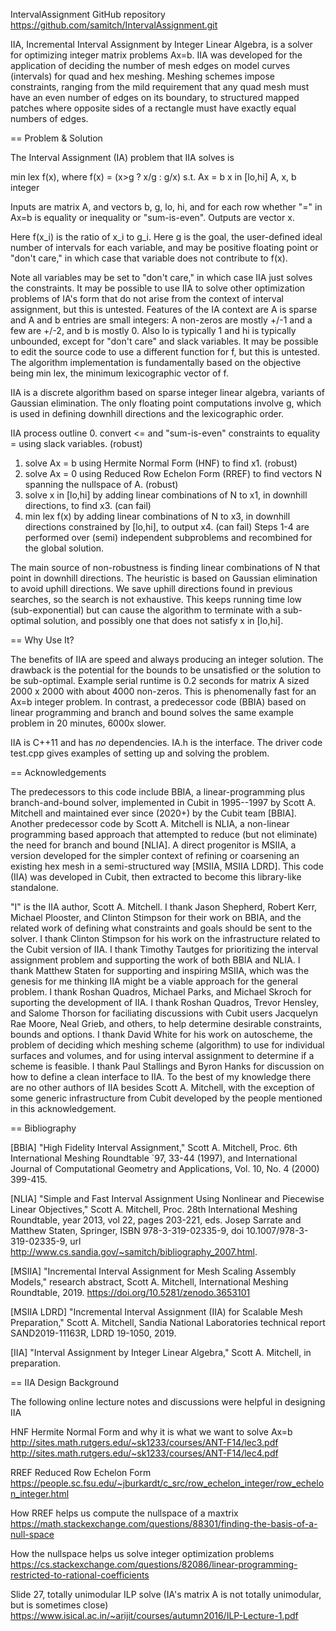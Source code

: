IntervalAssignment 
GitHub repository
https://github.com/samitch/IntervalAssignment.git 

IIA, Incremental Interval Assignment by Integer Linear Algebra, is a solver for optimizing integer matrix problems Ax=b.
IIA was developed for the application of deciding the number of mesh edges on model curves (intervals) for quad and hex meshing. Meshing schemes impose constraints, ranging from the mild requirement that any quad mesh must have an even number of edges on its boundary, to structured mapped patches where opposite sides of a rectangle must have exactly equal numbers of edges.


== Problem & Solution

The Interval Assignment (IA) problem that IIA solves is

min lex f(x), where f(x) = (x>g ? x/g : g/x)
s.t. Ax = b
     x in [lo,hi]
     A, x, b integer

Inputs are matrix A, and vectors b, g, lo, hi, and for each row whether "=" in Ax=b is equality or inequality or "sum-is-even".
Outputs are vector x.

Here f(x_i) is the ratio of x_i to g_i. Here g is the goal, the user-defined ideal number of intervals for each variable, and may be positive floating point or "don't care," in which case that variable does not contribute to f(x). 

Note all variables may be set to "don't care," in which case IIA just solves the constraints. It may be possible to use IIA to solve other optimization problems of IA's form that do not arise from the context of interval assignment, but this is untested. Features of the IA context are A is sparse and A and b entries are small integers: A non-zeros are mostly +/-1 and a few are +/-2, and b is mostly 0. Also lo is typically 1 and hi is typically unbounded, except for "don't care" and slack variables. It may be possible to edit the source code to use a different function for f, but this is untested. The algorithm implementation is fundamentally based on the objective being min lex, the minimum lexicographic vector of f.

IIA is a discrete algorithm based on sparse integer linear algebra, variants of Gaussian elimination. The only floating point computations involve g, which is used in defining downhill directions and the lexicographic order.

IIA process outline
0. convert <= and "sum-is-even" constraints to equality = using slack variables. (robust)
1. solve Ax = b using Hermite Normal Form (HNF) to find x1. (robust)
2. solve Ax = 0 using Reduced Row Echelon Form (RREF) to find vectors N spanning the nullspace of A. (robust)
3. solve x in [lo,hi] by adding linear combinations of N to x1, in downhill directions, to find x3. (can fail)
4. min lex f(x) by adding linear combinations of N to x3, in downhill directions constrained by [lo,hi], to output x4. (can fail)
Steps 1-4 are performed over (semi) independent subproblems and recombined for the global solution.

The main source of non-robustness is finding linear combinations of N that point in downhill directions. The heuristic is based on Gaussian elimination to avoid uphill directions. We save uphill directions found in previous searches, so the search is not exhaustive. This keeps running time low (sub-exponential) but can cause the algorithm to terminate with a sub-optimal solution, and possibly one that does not satisfy x in [lo,hi].


== Why Use It?

The benefits of IIA are speed and always producing an integer solution. The drawback is the potential for the bounds to be unsatisfied or the solution to be sub-optimal. Example serial runtime is 0.2 seconds for matrix A sized 2000 x 2000 with about 4000 non-zeros. This is phenomenally fast for an Ax=b integer problem. In contrast, a predecessor code (BBIA) based on linear programming and branch and bound solves the same example problem in 20 minutes, 6000x slower.

IIA is C++11 and has *no* dependencies. 
IA.h is the interface.
The driver code test.cpp gives examples of setting up and solving the problem.


== Acknowledgements

The predecessors to this code include BBIA, a linear-programming plus branch-and-bound solver, implemented in Cubit in 1995--1997 by Scott A. Mitchell and maintained ever since (2020+) by the Cubit team [BBIA]. Another predecessor code by Scott A. Mitchell is NLIA, a non-linear programming based approach that attempted to reduce (but not eliminate) the need for branch and bound [NLIA]. A direct progenitor is MSIIA, a version developed for the simpler context of refining or coarsening an existing hex mesh in a semi-structured way [MSIIA, MSIIA LDRD]. This code (IIA) was developed in Cubit, then extracted to become this library-like standalone.

"I" is the IIA author, Scott A. Mitchell. I thank Jason Shepherd, Robert Kerr, Michael Plooster, and Clinton Stimpson for their work on BBIA, and the related work of defining what constraints and goals should be sent to the solver. I thank Clinton Stimpson for his work on the infrastructure related to the Cubit version of IIA. I thank Timothy Tautges for prioritizing the interval assignment problem and supporting the work of both BBIA and NLIA. I thank Matthew Staten for supporting and inspiring MSIIA, which was the genesis for me thinking IIA might be a viable approach for the general problem. I thank Roshan Quadros, Michael Parks, and Michael Skroch for suporting the development of IIA. I thank Roshan Quadros, Trevor Hensley, and Salome Thorson for faciliating discussions with Cubit users  Jacquelyn Rae Moore, Neal Grieb, and others, to help determine desirable constraints, bounds and options. I thank David White for his work on autoscheme, the problem of deciding which meshing scheme (algorithm) to use for individual surfaces and volumes, and for using interval assignment to determine if a scheme is feasible. I thank Paul Stallings and Byron Hanks for discussion on how to define a clean interface to IIA. To the best of my knowledge there are no other authors of IIA besides Scott A. Mitchell, with the exception of some generic infrastructure from Cubit developed by the people mentioned in this acknowledgement.


== Bibliography

[BBIA]
  "High Fidelity Interval Assignment," Scott A. Mitchell, Proc. 6th International Meshing Roundtable `97, 33-44 (1997), and
International Journal of Computational Geometry and Applications, Vol. 10, No. 4 (2000) 399-415.

[NLIA] 
  "Simple and Fast Interval Assignment Using Nonlinear and Piecewise Linear Objectives," Scott A. Mitchell, Proc. 28th International Meshing Roundtable, year 2013, vol 22, pages 203-221, eds. Josep Sarrate and Matthew Staten, Springer, ISBN 978-3-319-02335-9, doi 10.1007/978-3-319-02335-9, url http://www.cs.sandia.gov/~samitch/bibliography_2007.html.

[MSIIA]
  "Incremental Interval Assignment for Mesh Scaling Assembly Models," research abstract, Scott A. Mitchell, International Meshing Roundtable, 2019. https://doi.org/10.5281/zenodo.3653101

[MSIIA LDRD]
  "Incremental Interval Assignment (IIA) for Scalable Mesh Preparation," Scott A. Mitchell, Sandia National Laboratories technical report SAND2019-11163R, LDRD 19-1050, 2019.

[IIA]
  "Interval Assignment by Integer Linear Algebra," Scott A. Mitchell, in preparation.


== IIA Design Background 

The following online lecture notes and discussions were helpful in designing IIA 

HNF Hermite Normal Form and why it is what we want to solve Ax=b
  http://sites.math.rutgers.edu/~sk1233/courses/ANT-F14/lec3.pdf
  http://sites.math.rutgers.edu/~sk1233/courses/ANT-F14/lec4.pdf

RREF Reduced Row Echelon Form
  https://people.sc.fsu.edu/~jburkardt/c_src/row_echelon_integer/row_echelon_integer.html

How RREF helps us compute the nullspace of a maxtrix
  https://math.stackexchange.com/questions/88301/finding-the-basis-of-a-null-space

How the nullspace helps us solve integer optimization problems
  https://cs.stackexchange.com/questions/82086/linear-programming-restricted-to-rational-coefficients

  Slide 27, totally unimodular ILP solve (IA's matrix A is not totally unimodular, but is sometimes close)
  https://www.isical.ac.in/~arijit/courses/autumn2016/ILP-Lecture-1.pdf
